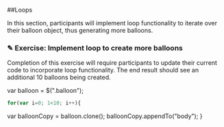 ##Loops

In this section, participants will implement loop functionality to iterate over their
balloon object, thus generating more balloons.

### ✎ Exercise: Implement loop to create more balloons

Completion of this exercise will require participants to update their current
code to incorporate loop functionality. The end result should see an additional
10 balloons being created.

var balloon = $(".balloon");
```javascript
for(var i=0; 1<10; i++){
```
  var balloonCopy = balloon.clone();
  balloonCopy.appendTo("body");
}
